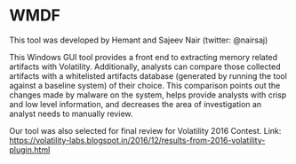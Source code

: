 # WMDF
This tool was developed by Hemant and Sajeev Nair (twitter: @nairsaj)

This Windows GUI tool provides a front end to extracting memory related artifacts with Volatility. Additionally, analysts can compare those collected artifacts with a whitelisted artifacts database (generated by running the tool against a baseline system) of their choice. This comparison points out the changes made by malware on the system, helps provide analysts with crisp and low level information, and decreases the area of investigation an analyst needs to manually review.

Our tool was also selected for final review for Volatility 2016 Contest.
Link: https://volatility-labs.blogspot.in/2016/12/results-from-2016-volatility-plugin.html


